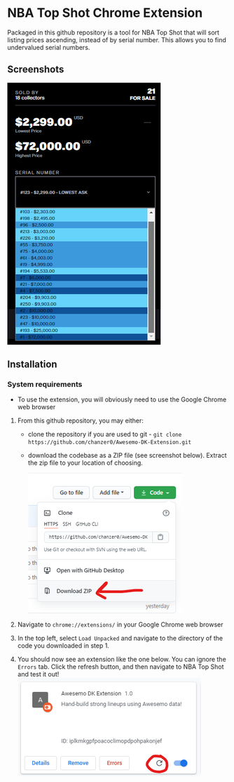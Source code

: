 # NBA Top Shot Chrome Extension

Packaged in this github repository is a tool for NBA Top Shot that will sort listing prices ascending, instead of by serial number. This allows you to find undervalued serial numbers.



## Screenshots
![Example screenshot](assets/readme_images/screenshot.png)


## Installation
### System requirements
- To use the extension, you will obviously need to use the Google Chrome web browser

1. From this github repository, you may either:
    - clone the repository if you are used to git - `git clone https://github.com/chanzer0/Awesemo-DK-Extension.git`
    - download the codebase as a ZIP file (see screenshot below). Extract the zip file to your location of choosing.
    
        ![Download screenshot](assets/readme_images/download.png)

2. Navigate to `chrome://extensions/` in your Google Chrome web browser
4. In the top left, select `Load Unpacked` and navigate to the directory of the code you downloaded in step 1.
5. You should now see an extension like the one below. You can ignore the `Errors` tab. Click the refresh button, and then navigate to NBA Top Shot and test it out!
    ![Extension screenshot](assets/readme_images/extension.png)
